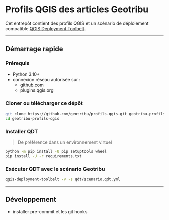 # Profils QGIS des articles Geotribu

Cet entrepôt contient des profils QGIS et un scénario de déploiement compatible [QGIS Deployment Toolbelt](https://guts.github.io/qgis-deployment-cli/).

----

## Démarrage rapide

### Prérequis

- Python 3.10+
- connexion réseau autorisée sur :
  - github.com
  - plugins.qgis.org

### Cloner ou télécharger ce dépôt

```sh
git clone https://github.com/geotribu/profils-qgis.git geotribu-profils-qgis
cd geotribu-profils-qgis
```

### Installer QDT

> De préférence dans un environnement virtuel

```sh
python -m pip install -U pip setuptools wheel
pip install -U -r requirements.txt
```

### Exécuter QDT avec le scénario Geotribu

```sh
qgis-deployment-toolbelt -v -s qdt/scenario.qdt.yml
```

----

## Développement

- installer pre-commit et les git hooks
